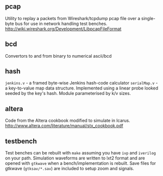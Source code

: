 
pcap
----
Utility to replay a packets from Wireshark/tcpdump pcap file over a single-byte bus
for use in network handling test benches.
http://wiki.wireshark.org/Development/LibpcapFileFormat

bcd
---
Convertors to and from binary to numerical ascii/bcd

hash
----
`jenkins.v` - a framed byte-wise Jenkins hash-code calculator
`serialMap.v` - a key-to-value map data structure. Implemented using a linear probe looked seeded by the key's hash. Module parameterised by k/v sizes.

altera
------
Code from the Altera cookbook modified to simulate in Icarus.
http://www.altera.com/literature/manual/stx_cookbook.pdf

testbench
---------
Test benches can be rebuilt with `make` assuming you have `ivp` and `iverilog` on your path.
Simulation waveforms are written to lxt2 format and are opened with `gtkwave` when a bench/implementation is rebuilt.
Save files for gtkwave (`gtksav/*.sav`) are included to setup zoom and signals.

